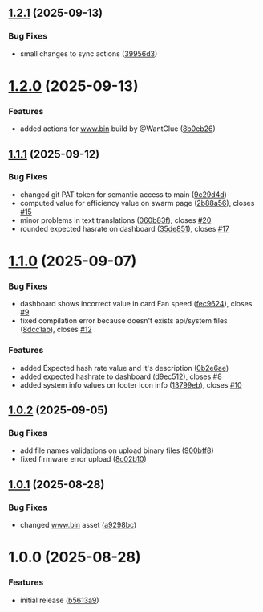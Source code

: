 ## [1.2.1](https://github.com/ruchus/axewell-UI/compare/v1.2.0...v1.2.1) (2025-09-13)


### Bug Fixes

* small changes to sync actions ([39956d3](https://github.com/ruchus/axewell-UI/commit/39956d379438666cea8dcc46e121732543eb3d4d))

# [1.2.0](https://github.com/ruchus/axewell-UI/compare/v1.1.1...v1.2.0) (2025-09-13)


### Features

* added actions for www.bin build by @WantClue ([8b0eb26](https://github.com/ruchus/axewell-UI/commit/8b0eb26414a92511d632efdc52034f2c9ae9986c))

## [1.1.1](https://github.com/ruchus/Axewell-UI-for-Bitaxe/compare/v1.1.0...v1.1.1) (2025-09-12)


### Bug Fixes

* changed git PAT token for semantic access to main ([9c29d4d](https://github.com/ruchus/Axewell-UI-for-Bitaxe/commit/9c29d4dabd8266a8c14ed1c34a9c7cdebada836e))
* computed value for efficiency value on swarm page ([2b88a56](https://github.com/ruchus/Axewell-UI-for-Bitaxe/commit/2b88a56a9cc126cb8fb707d27f4980700edb499c)), closes [#15](https://github.com/ruchus/Axewell-UI-for-Bitaxe/issues/15)
* minor problems in text translations ([060b83f](https://github.com/ruchus/Axewell-UI-for-Bitaxe/commit/060b83fdcd56c21ff75072bd10028bd4d6ed34f3)), closes [#20](https://github.com/ruchus/Axewell-UI-for-Bitaxe/issues/20)
* rounded expected hasrate on dashboard ([35de851](https://github.com/ruchus/Axewell-UI-for-Bitaxe/commit/35de851e02a29468d709ac1332381a62b9ce374c)), closes [#17](https://github.com/ruchus/Axewell-UI-for-Bitaxe/issues/17)

# [1.1.0](https://github.com/ruchus/Axewell-UI-for-Bitaxe/compare/v1.0.2...v1.1.0) (2025-09-07)


### Bug Fixes

* dashboard shows incorrect value in card Fan speed ([fec9624](https://github.com/ruchus/Axewell-UI-for-Bitaxe/commit/fec9624daab51fcd3ea052422e82bf9ba4b519ed)), closes [#9](https://github.com/ruchus/Axewell-UI-for-Bitaxe/issues/9)
* fixed compilation error because doesn't exists api/system files ([8dcc1ab](https://github.com/ruchus/Axewell-UI-for-Bitaxe/commit/8dcc1ab453482a582af531e7c72a06fb4edb66d9)), closes [#12](https://github.com/ruchus/Axewell-UI-for-Bitaxe/issues/12)


### Features

* added Expected hash rate value and it's description ([0b2e6ae](https://github.com/ruchus/Axewell-UI-for-Bitaxe/commit/0b2e6ae47df81d16b39f4f1d88417a7ec7c27d35))
* added expected hashrate to dashboard ([d9ec512](https://github.com/ruchus/Axewell-UI-for-Bitaxe/commit/d9ec5129a76b644a129918a1a608c3eaa6035b23)), closes [#8](https://github.com/ruchus/Axewell-UI-for-Bitaxe/issues/8)
* added system info values on footer icon info ([13799eb](https://github.com/ruchus/Axewell-UI-for-Bitaxe/commit/13799ebab069442d566d05c3f720590adc45c292)), closes [#10](https://github.com/ruchus/Axewell-UI-for-Bitaxe/issues/10)

## [1.0.2](https://github.com/ruchus/Axewell-UI/compare/v1.0.1...v1.0.2) (2025-09-05)


### Bug Fixes

* add file names validations on upload binary files ([900bff8](https://github.com/ruchus/Axewell-UI/commit/900bff8c10c8c4bb372aa3118bc01ba2d8085e46))
* fixed firmware error upload ([8c02b10](https://github.com/ruchus/Axewell-UI/commit/8c02b104aeb40131baeac2c780c47c79ec57f359))

## [1.0.1](https://github.com/ruchus/Axewell-UI/compare/v1.0.0...v1.0.1) (2025-08-28)


### Bug Fixes

* changed www.bin asset ([a9298bc](https://github.com/ruchus/Axewell-UI/commit/a9298bc80dec08227246fb060fba939fa75f1ec5))

# 1.0.0 (2025-08-28)


### Features

* initial release ([b5613a9](https://github.com/ruchus/Axewell-UI/commit/b5613a96b5a410cb00abb1c62c408a7e5986ee6b))
